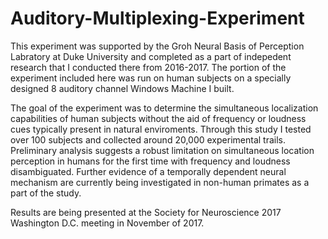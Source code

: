 # Auditory-Multiplexing-Experiment

This experiment was supported by the Groh Neural Basis of Perception Labratory at Duke University and completed as a part of indepedent research that I conducted there from  2016-2017. The portion of the experiment included here was run on human subjects on a specially designed 8 auditory channel Windows Machine I built. 

The goal of the experiment was to determine the simultaneous localization capabilities of human subjects without the aid of frequency or loudness cues typically present in natural enviroments. Through this study I tested over 100 subjects and collected around 20,000 experimental trails. Preliminary analysis suggests a robust limitation on simultaneous location perception in humans for the first time with frequency and loudness disambiguated. Further evidence of a temporally dependent neural mechanism are currently being investigated in non-human primates as a part of the study. 

Results are being presented at the Society for Neuroscience 2017 Washington D.C. meeting in November of 2017.

